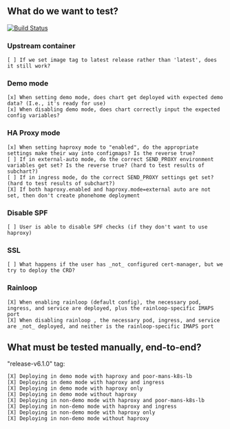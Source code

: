 ## What do we want to test?

[![Build Status](https://travis-ci.org/funkypenguin/docker-mailserver.svg?branch=add-helm-chart)](https://travis-ci.org/funkypenguin/docker-mailserver)

### Upstream container

```
[ ] If we set image tag to latest release rather than 'latest', does it still work?
```

### Demo mode

```
[x] When setting demo mode, does chart get deployed with expected demo data? (I.e., it's ready for use)
[x] When disabling demo mode, does chart correctly input the expected config variables?
```

### HA Proxy mode

```
[x] When setting haproxy mode to "enabled", do the appropriate settings make their way into configmaps? Is the reverse true?
[ ] If in external-auto mode, do the correct SEND_PROXY environment variables get set? Is the reverse true? (hard to test results of subchart?)
[ ] If in ingress mode, do the correct SEND_PROXY settings get set? (hard to test results of subchart?)
[X] If both haproxy.enabled and haproxy.mode=external auto are not set, then don't create phonehome deployment
```

### Disable SPF

```
[ ] User is able to disable SPF checks (if they don't want to use haproxy)
```

### SSL

```
[ ] What happens if the user has _not_ configured cert-manager, but we try to deploy the CRD?
```

### Rainloop

```
[X] When enabling rainloop (default config), the necessary pod, ingress, and service are deployed, plus the rainloop-specific IMAPS port
[X] When disabling rainloop , the necessary pod, ingress, and service are _not_ deployed, and neither is the rainloop-specific IMAPS port
```

## What must be tested manually, end-to-end?

"release-v6.1.0" tag:

```
[X] Deploying in demo mode with haproxy and poor-mans-k8s-lb
[X] Deploying in demo mode with haproxy and ingress
[X] Deploying in demo mode with haproxy only
[X] Deploying in demo mode without haproxy
[X] Deploying in non-demo mode with haproxy and poor-mans-k8s-lb
[X] Deploying in non-demo mode with haproxy and ingress
[X] Deploying in non-demo mode with haproxy only
[X] Deploying in non-demo mode without haproxy
```

